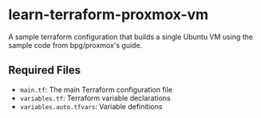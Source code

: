 # learn-terraform-proxmox-vm
A sample terraform configuration that builds a single Ubuntu VM using the sample code from bpg/proxmox's guide.

## Required Files
- `main.tf`: The main Terraform configuration file
- `variables.tf`: Terraform variable declarations
- `variables.auto.tfvars`: Variable definitions